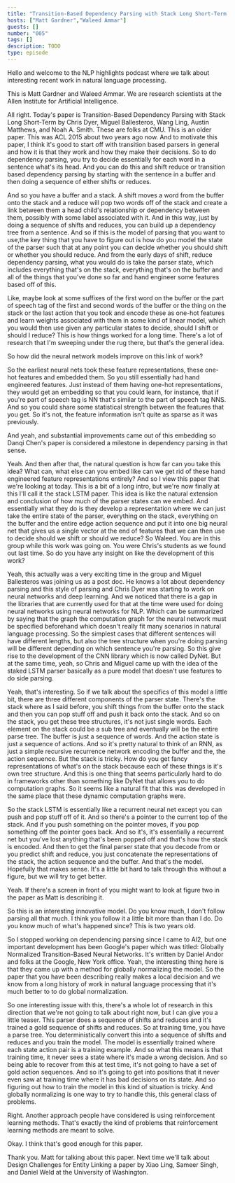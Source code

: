 ```yaml
---
title: "Transition-Based Dependency Parsing with Stack Long Short-Term Memory"
hosts: ["Matt Gardner","Waleed Ammar"]
guests: []
number: "005"
tags: []
description: TODO
type: episode
---
```


<Turn speaker="Matt Gardner" timestamp="00:00">

Hello and welcome to the NLP highlights podcast where we talk about interesting recent work in
natural language processing.

</Turn>


<Turn speaker="Waleed Ammar" timestamp="00:06">

This is Matt Gardner and Waleed Ammar. We are research scientists at the Allen Institute for
Artificial Intelligence.

</Turn>


<Turn speaker="Matt Gardner" timestamp="00:13">

All right. Today's paper is Transition-Based Dependency Parsing with Stack Long Short-Term by Chris
Dyer, Miguel Ballesteros, Wang Ling, Austin Matthews, and Noah A. Smith. These are folks at CMU.
This is an older paper. This was ACL 2015 about two years ago now. And to motivate this paper, I
think it's good to start off with transition based parsers in general and how it is that they work
and how they make their decisions. So to do dependency parsing, you try to decide essentially for
each word in a sentence what's its head. And you can do this and shift reduce or transition based
dependency parsing by starting with the sentence in a buffer and then doing a sequence of either
shifts or reduces.

</Turn>


<Turn speaker="Matt Gardner" timestamp="00:58">

And so you have a buffer and a stack. A shift moves a word from the buffer onto the stack and a
reduce will pop two words off of the stack and create a link between them a head child's
relationship or dependency between them, possibly with some label associated with it. And in this
way, just by doing a sequence of shifts and reduces, you can build up a dependency tree from a
sentence. And so if this is the model of parsing that you want to use,the key thing that you have to
figure out is how do you model the state of the parser such that at any point you can decide whether
you should shift or whether you should reduce. And from the early days of shift, reduce dependency
parsing, what you would do is take the parser state, which includes everything that's on the stack,
everything that's on the buffer and all of the things that you've done so far and hand engineer some
features based off of this.

</Turn>


<Turn speaker="Matt Gardner" timestamp="01:55">

Like, maybe look at some suffixes of the first word on the buffer or the part of speech tag of the
first and second words of the buffer or the thing on the stack or the last action that you took and
encode these as one-hot features and learn weights associated with them in some kind of linear
model, which you would then use given any particular states to decide, should I shift or should I
reduce? This is how things worked for a long time. There's a lot of research that I'm sweeping under
the rug there, but that's the general idea.

</Turn>


<Turn speaker="Waleed Ammar" timestamp="02:24">

So how did the neural network models improve on this link of work?

</Turn>


<Turn speaker="Matt Gardner" timestamp="02:30">

So the earliest neural nets took these feature representations, these one-hot features and embedded
them. So you still essentially had hand engineered features. Just instead of them having one-hot
representations, they would get an embedding so that you could learn, for instance, that if you're
part of speech tag is NN that's similar to the part of speech tag NNS. And so you could share some
statistical strength between the features that you get. So it's not, the feature information isn't
quite as sparse as it was previously.

</Turn>


<Turn speaker="Waleed Ammar" timestamp="03:01">

And yeah, and substantial improvements came out of this embedding so Danqi Chen's paper is
considered a milestone in dependency parsing in that sense.

</Turn>


<Turn speaker="Matt Gardner" timestamp="03:13">

Yeah. And then after that, the natural question is how far can you take this idea? What can, what
else can you embed like can we get rid of these hand engineered feature representations entirely?
And so I view this paper that we're looking at today. This is a bit of a long intro, but we're now
finally at this I'll call it the stack LSTM paper. This idea is like the natural extension and
conclusion of how much of the parser states can we embed. And essentially what they do is they
develop a representation where we can just take the entire state of the parser, everything on the
stack, everything on the buffer and the entire edge action sequence and put it into one big neural
net that gives us a single vector at the end of features that we can then use to decide should we
shift or should we reduce? So Waleed. You are in this group while this work was going on. You were
Chris's students as we found out last time. So do you have any insight on like the development of
this work?

</Turn>


<Turn speaker="Waleed Ammar" timestamp="04:13">

Yeah, this actually was a very exciting time in the group and Miguel Ballesteros was joining us as a
post doc. He knows a lot about dependency parsing and this style of parsing and Chris Dyer was
starting to work on neural networks and deep learning. And we noticed that there is a gap in the
libraries that are currently used for that at the time were used for doing neural networks using
neural networks for NLP. Which can be summarized by saying that the graph the computation graph for
the neural network must be specified beforehand which doesn't really fit many scenarios in natural
language processing. So the simplest cases that different sentences will have different lengths, but
also the tree structure when you're doing parsing will be different depending on which sentence
you're parsing. So this give rise to the development of the CNN library which is now called DyNet.
But at the same time, yeah, so Chris and Miguel came up with the idea of the staked LSTM parser
basically as a pure model that doesn't use features to do side parsing.

</Turn>


<Turn speaker="Matt Gardner" timestamp="05:48">

Yeah, that's interesting. So if we talk about the specifics of this model a little bit, there are
three different components of the parser state. There's the stack where as I said before, you shift
things from the buffer onto the stack and then you can pop stuff off and push it back onto the
stack. And so on the stack, you get these tree structures, it's not just single words. Each element
on the stack could be a sub tree and eventually will be the entire parse tree. The buffer is just a
sequence of words. And the action state is just a sequence of actions. And so it's pretty natural to
think of an RNN, as just a simple recursive recurrence network encoding the buffer and the, the
action sequence. But the stack is tricky. How do you get fancy representations of what's on the
stack because each of these things is it's own tree structure. And this is one thing that seems
particularly hard to do in frameworks other than something like DyNet that allows you to do
computation graphs. So it seems like a natural fit that this was developed in the same place that
these dynamic computation graphs were.

</Turn>


<Turn speaker="Matt Gardner" timestamp="06:54">

So the stack LSTM is essentially like a recurrent neural net except you can push and pop stuff off
of it. And so there's a pointer to the current top of the stack. And if you push something on the
pointer moves, if you pop something off the pointer goes back. And so it's, it's essentially a
recurrent net but you've lost anything that's been popped off and that's how the stack is encoded.
And then to get the final parser state that you decode from or you predict shift and reduce, you
just concatenate the representations of the stack, the action sequence and the buffer. And that's
the model. Hopefully that makes sense. It's a little bit hard to talk through this without a figure,
but we will try to get better.

</Turn>


<Turn speaker="Waleed Ammar" timestamp="07:37">

Yeah. If there's a screen in front of you might want to look at figure two in the paper as Matt is
describing it.

</Turn>


<Turn speaker="Matt Gardner" timestamp="07:45">

So this is an interesting innovative model. Do you know much, I don't follow parsing all that much.
I think you follow it a little bit more than than I do. Do you know much of what's happened since?
This is two years old.

</Turn>


<Turn speaker="Waleed Ammar" timestamp="07:57">

So I stopped working on dependencing parsing since I came to AI2, but one important development has
been Google's paper which was titled: Globally Normalized Transition-Based Neural Networks. It's
written by Daniel Andor and folks at the Google, New York office. Yeah, the interesting thing here
is that they came up with a method for globally normalizing the model. So the paper that you have
been describing really makes a local decision and we know from a long history of work in natural
language processing that it's much better to to do global normalization.

</Turn>


<Turn speaker="Matt Gardner" timestamp="08:43">

So one interesting issue with this, there's a whole lot of research in this direction that we're not
going to talk about right now, but I can give you a little teaser. This parser does a sequence of
shifts and reduces and it's trained a gold sequence of shifts and reduces. So at training time, you
have a parse tree. You deterministically convert this into a sequence of shifts and reduces and you
train the model. The model is essentially trained where each state action pair is a training
example. And so what this means is that training time, it never sees a state where it's made a wrong
decision. And so being able to recover from this at test time, it's not going to have a set of gold
action sequences. And so it's going to get into positions that it never even saw at training time
where it has bad decisions on its state. And so figuring out how to train the model in this kind of
situation is tricky. And globally normalizing is one way to try to handle this, this general class
of problems.

</Turn>


<Turn speaker="Waleed Ammar" timestamp="09:42">

Right. Another approach people have considered is using reinforcement learning methods. That's
exactly the kind of problems that reinforcement learning methods are meant to solve.

</Turn>


<Turn speaker="Matt Gardner" timestamp="09:53">

Okay. I think that's good enough for this paper.

</Turn>


<Turn speaker="Waleed Ammar" timestamp="09:58">

Thank you. Matt for talking about this paper. Next time we'll talk about Design Challenges for
Entity Linking a paper by Xiao Ling, Sameer Singh, and Daniel Weld at the University of Washington.

</Turn>
